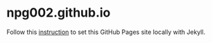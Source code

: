 # npg002.github.io

Follow this [instruction](https://help.github.com/en/articles/setting-up-your-github-pages-site-locally-with-jekyll) to set this GitHub Pages site locally with Jekyll.
